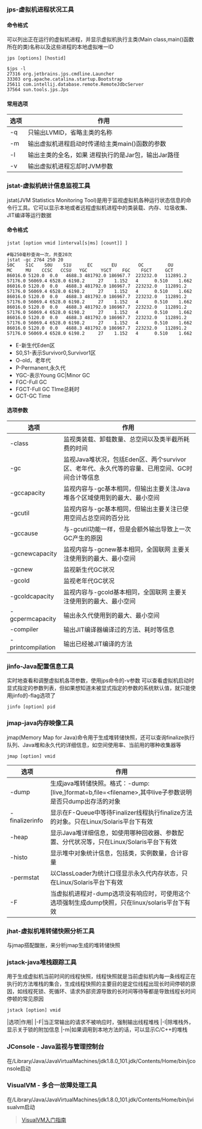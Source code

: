 ### jps-虚拟机进程状况工具

#### 命令格式

可以列出正在运行的虚拟机进程，并显示虚拟机执行主类(Main class,main()函数所在的类)名称以及这些进程的本地虚拟唯一ID

```
jps [options] [hostid]
```

```
$jps -l
27316 org.jetbrains.jps.cmdline.Launcher
33303 org.apache.catalina.startup.Bootstrap
25611 com.intellij.database.remote.RemoteJdbcServer
37564 sun.tools.jps.Jps
```

#### 常用选项

|选项|作用
|---|---
|-q|只输出LVMID，省略主类的名称
|-m|输出虚拟机进程启动时传递给主类main()函数的参数
|-l|输出主类的全名，如果 进程执行的是Jar包，输出Jar路径
|-v|输出虚拟机进程忘却时JVM参数

### jstat-虚拟机统计信息监视工具

jstat(JVM Statistics Monitoring Tool)是用于监视虚拟机各种运行状态信息的命令行工具。它可以显示本地或者远程虚拟机进程中的类装载、内存、垃圾收集、JIT编译等运行数据

#### 命令格式

```
jstat [option vmid ]interval[s|ms] [count]] ]
```

```
#每250毫秒查询一次，共查20次
jstat -gc 2764 250 20
S0C    S1C    S0U    S1U      EC       EU        OC         OU       MC     MU    CCSC   CCSU   YGC     YGCT    FGC    FGCT     GCT   
86016.0 5120.0  0.0   4688.3 481792.0 186967.7  223232.0   112891.2  57176.0 56069.4 6528.0 6198.2     27    1.152   4      0.510    1.662
86016.0 5120.0  0.0   4688.3 481792.0 186967.7  223232.0   112891.2  57176.0 56069.4 6528.0 6198.2     27    1.152   4      0.510    1.662
86016.0 5120.0  0.0   4688.3 481792.0 186967.7  223232.0   112891.2  57176.0 56069.4 6528.0 6198.2     27    1.152   4      0.510    1.662
86016.0 5120.0  0.0   4688.3 481792.0 186967.7  223232.0   112891.2  57176.0 56069.4 6528.0 6198.2     27    1.152   4      0.510    1.662
86016.0 5120.0  0.0   4688.3 481792.0 186967.7  223232.0   112891.2  57176.0 56069.4 6528.0 6198.2     27    1.152   4      0.510    1.662
86016.0 5120.0  0.0   4688.3 481792.0 186967.7  223232.0   112891.2  57176.0 56069.4 6528.0 6198.2     27    1.152   4      0.510    1.662
```

* E-新生代Eden区
* S0,S1-表示Survivor0,Survivor1区
* O-old，老年代
* P-Permanent,永久代
* YGC-表示Young GC|Minor GC
* FGC-Full GC
* FGCT-Full GC TIme总耗时
* GCT-GC Time

#### 选项参数

|选项|作用|
|--|--|
|-class|监视类装载、卸载数量、总空间以及类半截所耗费的时间
|-gc|监视Java堆状况，包括Eden区、两个survivor区、老年代、永久代等的容量、已用空间、GC时间合计等信息
|-gccapacity|监视内容与-gc基本相同，但输出主要关注Java堆各个区域使用到的最大、最小空间
|-gcutil|监视内容与-gc基本相同，但输出主要关注已使用空间占总空间的百分比
|-gccause|与-gcutil功能一样，但是会额外输出导致上一次GC产生的原因
|-gcnewcapacity|监视内容与-gcnew基本相同，全国联网 主要关注使用到的最大、最小空间
|-gcnew|监视新生代GC状况
|-gcold|监视老年代GC状况
|-gcoldcapacity|监视内容与-gcold基本相同，全国联网 主要关注使用到的最大、最小空间
|-gcpermcapacity|输出永久代使用到的最大、最小空间
|-compiler|输出JIT编译器编译过的方法、耗时等信息
|-printcompilation|输出已经被JIT编译的方法


### jinfo-Java配置信息工具

实时地查看和调整虚拟机各项参数，使用jps命令的-v参数 可以查看虚拟机启动时显式指定的参数列表，但如果想知道未被显式指定的参数的系统默认值，就只能使用jinfo的-flag选项了

```
jinfo [option] pid
```

### jmap-java内存映像工具

jmap(Memory Map for Java)命令用于生成堆转储快照，还可以查询finalize执行队列、Java堆和永久代的详细信息，如空间使用率、当前用的哪种收集器等

```
jmap [option] vmid
```

|选项|作用|
|---|---|
|-dump|生成java堆转储快照。格式：-dump:[live,]format=b,file=\<filename\>,其中live子参数说明是否只dump出存活的对象
|-finalizerinfo|显示在F-Queue中等待Finalizer线程执行finalize方法的对象。只在Linux/Solaris平台下有效
|-heap|显示Java堆详细信息，如使用哪种回收器、参数配置、分代状况等，只在Linux/Solaris平台下有效
|-histo|显示堆中对象统计信息，包括类，实例数量，合计容量
|-permstat|以ClassLoader为统计口径显示永久代内存状态，只在Linux/Solaris平台下有效
|-F|当虚拟机进程对-dump选项没有响应时，可使用这个选项强制生成dump快照，只在linux/solaris平台下有效

### jhat-虚拟机堆转储快照分析工具

与jmap搭配酸胀，来分析jmap生成的堆转储快照

### jstack-java堆栈跟踪工具

用于生成虚拟机当前时间的线程快照，线程快照就是当前虚拟机内每一条线程正在执行的方法堆栈的集合，生成线程快照的主要目的是定位线程出现长时间停顿的原因，如线程死锁、死循环、请求外部资源导致的长时间等待等都是导致线程长时间停顿的常见原因

```
jstack [option] vmid
```

|选项|作用|
|-F|当正常输出的请求不被响应时，强制输出线程堆栈
|-l|除堆栈外，显示关于锁的附加信息
|-m|如果调用到本地方法的话，可以显示C/C++的堆栈

### JConsole - Java监视与管理控制台

在/Library/Java/JavaVirtualMachines/jdk1.8.0_101.jdk/Contents/Home/bin/jconsole启动


### VisualVM - 多合一故障处理工具

在/Library/Java/JavaVirtualMachines/jdk1.8.0_101.jdk/Contents/Home/bin/jvisualvm启动

> [VisualVM入门指南](https://visualvm.java.net/zh_CN/gettingstarted.html?Java_VisualVM)
